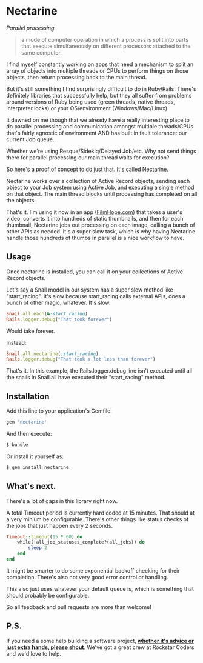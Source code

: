 # Nectarine

*Parallel processing*

> a mode of computer operation in which a process is split into parts that execute simultaneously on different processors attached to the same computer.

I find myself constantly working on apps that need a mechanism to split an array of objects into multiple threads or CPUs to perform things on those objects, then return processing back to the main thread. 

But it's still something I find surprisingly difficult to do in Ruby/Rails. There's definitely libraries that successfully help, but they all suffer from problems around versions of Ruby being used (green threads, native threads, interpreter locks) or your OS/environment (Windows/Mac/Linux).

It dawned on me though that we already have a really interesting place to do parallel processing and communication amongst multiple threads/CPUs that's fairly agnostic of environment AND has built in fault tolerance: our current Job queue. 

Whether we're using Resque/Sidekiq/Delayed Job/etc. Why not send things there for parallel processing our main thread waits for execution? 

So here's a proof of concept to do just that. It's called Nectarine. 

Nectarine works over a collection of Active Record objects, sending each object to your Job system using Active Job, and executing a single method on that object. The main thread blocks until processing has completed on all the objects. 

That's it. I'm using it now in an app ([FilmHope.com](https://filmhope.com/)) that takes a user's video, converts it into hundreds of static thumbnails, and then for each thumbnail, Nectarine jobs out processing on each image, calling a bunch of other APIs as needed. It's a super slow task, which is why having Nectarine handle those hundreds of thumbs in parallel is a nice workflow to have. 


## Usage
Once nectarine is installed, you can call it on your collections of Active Record objects.  

Let's say a Snail model in our system has a super slow method like "start_racing". It's slow because start_racing calls external APIs, does a bunch of other magic, whatever. It's slow. 

```ruby
Snail.all.each(&:start_racing) 
Rails.logger.debug("That took forever")
```

Would take forever. 

Instead:  

```ruby
Snail.all.nectarine(:start_racing) 
Rails.logger.debug("That took a lot less than forever")
```

That's it. In this example, the Rails.logger.debug line isn't executed until all the snails in Snail.all have executed their "start_racing" method. 

## Installation
Add this line to your application's Gemfile:

```ruby
gem 'nectarine'
```

And then execute:
```bash
$ bundle
```

Or install it yourself as:
```bash
$ gem install nectarine
```

## What's next. 

There's a lot of gaps in this library right now. 

A total Timeout period is currently hard coded at 15 minutes. That should at a very minium be configurable. There's other things like status checks of the jobs that just happen every 2 seconds. 

```ruby
Timeout::timeout(15 * 60) do 
    while(!all_job_statuses_complete?(all_jobs)) do 
        sleep 2
    end
end
```

It might be smarter to do some exponential backoff checking for their completion. There's also not very good error control or handling. 

This also just uses whatever your default queue is, which is something that should probably be configurable. 

So all feedback and pull requests are more than welcome!


## P.S. 

If you need a some help building a software project, [**whether it's advice or just extra hands, please shout**](https://www.rockstarcoders.com/contact-us/). We've got a great crew at Rockstar Coders and we'd love to help. 

